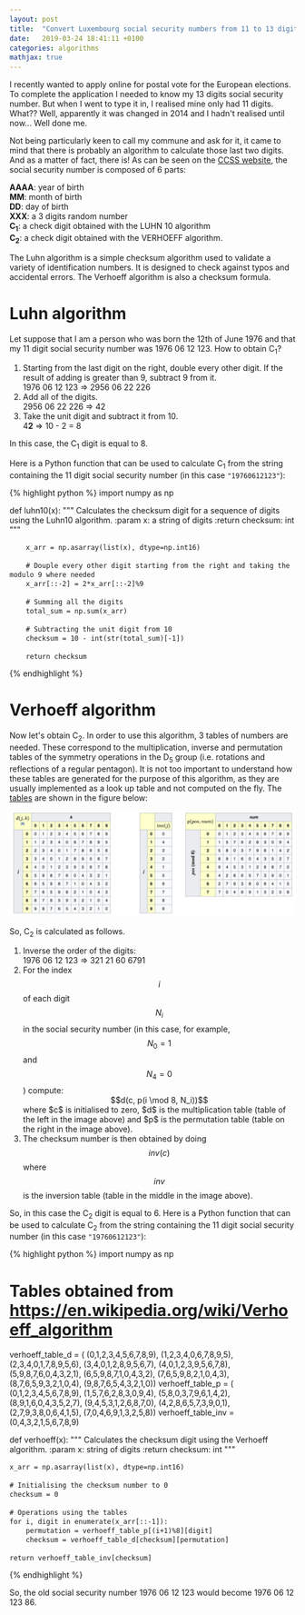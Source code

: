 ```yaml
---
layout: post
title:  "Convert Luxembourg social security numbers from 11 to 13 digits"
date:   2019-03-24 18:41:11 +0100
categories: algorithms
mathjax: true
---
```


I recently wanted to apply online for postal vote for the European elections. To complete the application I needed to know my 13 digits social security number. But when I went to type it in, I realised mine only had 11 digits. What?? Well, apparently it was changed in 2014 and I hadn't realised until now... Well done me.

Not being particularly keen to call my commune and ask for it, it came to mind that there is probably an algorithm to calculate those last two digits. And as a matter of fact, there is! As can be seen on the [CCSS website](https://www.ccss.lu/matricule/), the social security number is composed of 6 parts:

**AAAA**: year of birth  
**MM**: month of birth  
**DD**: day of birth  
**XXX**: a 3 digits random number  
**C<sub>1</sub>**: a check digit obtained with the LUHN 10 algorithm  
**C<sub>2</sub>**: a check digit obtained with the VERHOEFF algorithm.  

The Luhn algorithm is a simple checksum algorithm used to validate a variety of identification numbers. It is designed to check against typos and accidental errors. The Verhoeff algorithm is also a checksum formula.

# Luhn algorithm

Let suppose that I am a person who was born the 12th of June 1976 and that my 11 digit social security number was 1976 06 12 123. How to obtain C<sub>1</sub>?

1. Starting from the last digit on the right, double every other digit. If the result of adding is greater than 9, subtract 9 from it.  
1976 06 12 123 => 2956 06 22 226
2. Add all of the digits.  
2956 06 22 226 => 42
3. Take the unit digit and subtract it from 10.  
4**2** => 10 - 2 = 8

In this case, the C<sub>1</sub> digit is equal to 8. 

Here is a Python function that can be used to calculate C<sub>1</sub> from the string containing the 11 digit social security number (in this case `"19760612123"`):

{% highlight python %}
import numpy as np

def luhn10(x):
        """ 
        Calculates the checksum digit for a sequence of digits using the Luhn10 algorithm.
        :param x: a string of digits
        :return checksum: int
        """

        x_arr = np.asarray(list(x), dtype=np.int16)
    
        # Douple every other digit starting from the right and taking the modulo 9 where needed
        x_arr[::-2] = 2*x_arr[::-2]%9 
    
        # Summing all the digits
        total_sum = np.sum(x_arr)
    
        # Subtracting the unit digit from 10 
        checksum = 10 - int(str(total_sum)[-1])
    
        return checksum
{% endhighlight %}

# Verhoeff algorithm

Now let's obtain C<sub>2</sub>. In order to use this algorithm, 3 tables of numbers are needed. These correspond to the multiplication, inverse and permutation tables of the symmetry operations in the D<sub>5</sub> group (i.e. rotations and reflections of a regular pentagon). It is not too important to understand how these tables are generated for the purpose of this algorithm, as they are usually implemented as a look up table and not computed on the fly. The [tables](https://en.wikipedia.org/wiki/Verhoeff_algorithm) are shown in the figure below:

<p align="center"><img src="/images/luxssn_images/verhoff_tables.png" width="750"></p>

So, C<sub>2</sub> is calculated as follows.

1. Inverse the order of the digits:  
1976 06 12 123 => 321 21 60 6791
2. For the index $$i$$ of each digit $$N_i$$ in the social security number (in this case, for example, $$N_0 = 1$$ and $$N_4 = 0$$) compute:  
    <center>$$d(c, p(i \mod 8, N_i))$$</center>
    where $c$ is initialised to zero, $d$ is the multiplication table (table of the left in the image above) and $p$ is the permutation table (table on the right in the image above).
3. The checksum number is then obtained by doing $$inv(c)$$ where $$inv$$ is the inversion table (table in the middle in the image above).

So, in this case the C<sub>2</sub> digit is equal to 6. Here is a Python function that can be used to calculate C<sub>2</sub> from the string containing the 11 digit social security number (in this case `"19760612123"`):

{% highlight python %}
import numpy as np

# Tables obtained from https://en.wikipedia.org/wiki/Verhoeff_algorithm
verhoeff_table_d = ( 
    (0,1,2,3,4,5,6,7,8,9),
    (1,2,3,4,0,6,7,8,9,5),
    (2,3,4,0,1,7,8,9,5,6),
    (3,4,0,1,2,8,9,5,6,7),
    (4,0,1,2,3,9,5,6,7,8),
    (5,9,8,7,6,0,4,3,2,1),
    (6,5,9,8,7,1,0,4,3,2),
    (7,6,5,9,8,2,1,0,4,3),
    (8,7,6,5,9,3,2,1,0,4),
    (9,8,7,6,5,4,3,2,1,0))
verhoeff_table_p = ( 
    (0,1,2,3,4,5,6,7,8,9),
    (1,5,7,6,2,8,3,0,9,4),
    (5,8,0,3,7,9,6,1,4,2),
    (8,9,1,6,0,4,3,5,2,7),
    (9,4,5,3,1,2,6,8,7,0),
    (4,2,8,6,5,7,3,9,0,1),
    (2,7,9,3,8,0,6,4,1,5),
    (7,0,4,6,9,1,3,2,5,8))
verhoeff_table_inv = (0,4,3,2,1,5,6,7,8,9)

def verhoeff(x):
    """ 
    Calculates the checksum digit using the Verhoeff algorithm.
    :param x: string of digits
    :return checksum: int
    """

    x_arr = np.asarray(list(x), dtype=np.int16)

    # Initialising the checksum number to 0
    checksum = 0 

    # Operations using the tables
    for i, digit in enumerate(x_arr[::-1]):
        permutation = verhoeff_table_p[(i+1)%8][digit] 
        checksum = verhoeff_table_d[checksum][permutation]

    return verhoeff_table_inv[checksum]

{% endhighlight %}

So, the old social security number 1976 06 12 123 would become 1976 06 12 123 86.

